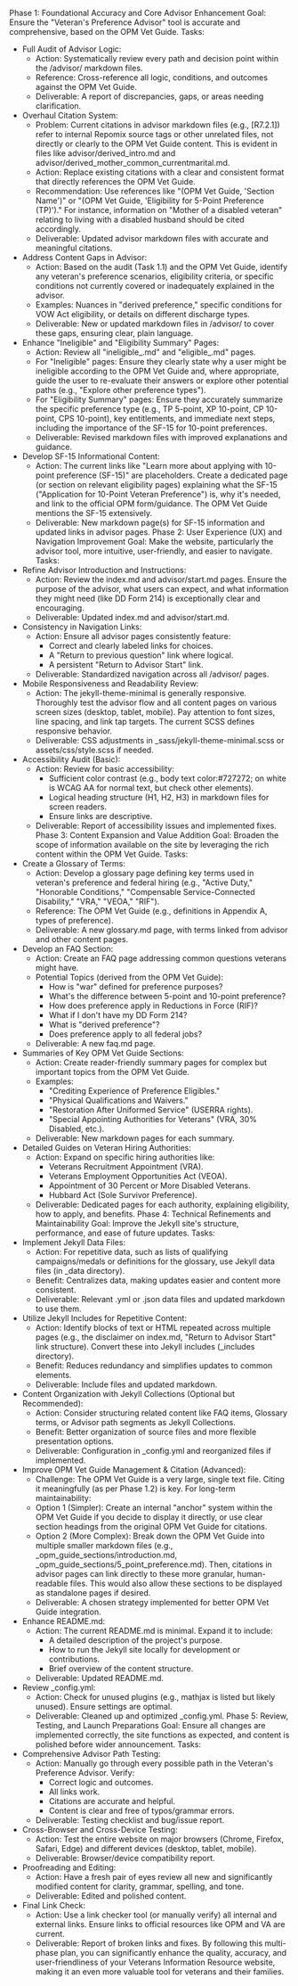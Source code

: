 Phase 1: Foundational Accuracy and Core Advisor Enhancement
Goal: Ensure the "Veteran's Preference Advisor" tool is accurate and comprehensive, based on the OPM Vet Guide.
Tasks:
 * Full Audit of Advisor Logic:
   * Action: Systematically review every path and decision point within the /advisor/ markdown files.
   * Reference: Cross-reference all logic, conditions, and outcomes against the OPM Vet Guide.
   * Deliverable: A report of discrepancies, gaps, or areas needing clarification.
 * Overhaul Citation System:
   * Problem: Current citations in advisor markdown files (e.g., [R7.2.1]) refer to internal Repomix source tags or other unrelated files, not directly or clearly to the OPM Vet Guide content. This is evident in files like advisor/derived_intro.md and advisor/derived_mother_common_currentmarital.md.
   * Action: Replace existing citations with a clear and consistent format that directly references the OPM Vet Guide.
   * Recommendation: Use references like "(OPM Vet Guide, 'Section Name')" or "(OPM Vet Guide, 'Eligibility for 5-Point Preference (TP)')." For instance, information on "Mother of a disabled veteran" relating to living with a disabled husband should be cited accordingly.
   * Deliverable: Updated advisor markdown files with accurate and meaningful citations.
 * Address Content Gaps in Advisor:
   * Action: Based on the audit (Task 1.1) and the OPM Vet Guide, identify any veteran's preference scenarios, eligibility criteria, or specific conditions not currently covered or inadequately explained in the advisor.
   * Examples: Nuances in "derived preference," specific conditions for VOW Act eligibility, or details on different discharge types.
   * Deliverable: New or updated markdown files in /advisor/ to cover these gaps, ensuring clear, plain language.
 * Enhance "Ineligible" and "Eligibility Summary" Pages:
   * Action: Review all "ineligible_.md" and "eligible_.md" pages.
   * For "Ineligible" pages: Ensure they clearly state why a user might be ineligible according to the OPM Vet Guide and, where appropriate, guide the user to re-evaluate their answers or explore other potential paths (e.g., "Explore other preference types").
   * For "Eligibility Summary" pages: Ensure they accurately summarize the specific preference type (e.g., TP 5-point, XP 10-point, CP 10-point, CPS 10-point), key entitlements, and immediate next steps, including the importance of the SF-15 for 10-point preferences.
   * Deliverable: Revised markdown files with improved explanations and guidance.
 * Develop SF-15 Informational Content:
   * Action: The current links like "Learn more about applying with 10-point preference (SF-15)" are placeholders. Create a dedicated page (or section on relevant eligibility pages) explaining what the SF-15 ("Application for 10-Point Veteran Preference") is, why it's needed, and link to the official OPM form/guidance. The OPM Vet Guide mentions the SF-15 extensively.
   * Deliverable: New markdown page(s) for SF-15 information and updated links in advisor pages.
Phase 2: User Experience (UX) and Navigation Improvement
Goal: Make the website, particularly the advisor tool, more intuitive, user-friendly, and easier to navigate.
Tasks:
 * Refine Advisor Introduction and Instructions:
   * Action: Review the index.md and advisor/start.md pages. Ensure the purpose of the advisor, what users can expect, and what information they might need (like DD Form 214) is exceptionally clear and encouraging.
   * Deliverable: Updated index.md and advisor/start.md.
 * Consistency in Navigation Links:
   * Action: Ensure all advisor pages consistently feature:
     * Correct and clearly labeled links for choices.
     * A "Return to previous question" link where logical.
     * A persistent "Return to Advisor Start" link.
   * Deliverable: Standardized navigation across all /advisor/ pages.
 * Mobile Responsiveness and Readability Review:
   * Action: The jekyll-theme-minimal is generally responsive. Thoroughly test the advisor flow and all content pages on various screen sizes (desktop, tablet, mobile). Pay attention to font sizes, line spacing, and link tap targets. The current SCSS defines responsive behavior.
   * Deliverable: CSS adjustments in _sass/jekyll-theme-minimal.scss or assets/css/style.scss if needed.
 * Accessibility Audit (Basic):
   * Action: Review for basic accessibility:
     * Sufficient color contrast (e.g., body text color:#727272; on white is WCAG AA for normal text, but check other elements).
     * Logical heading structure (H1, H2, H3) in markdown files for screen readers.
     * Ensure links are descriptive.
   * Deliverable: Report of accessibility issues and implemented fixes.
Phase 3: Content Expansion and Value Addition
Goal: Broaden the scope of information available on the site by leveraging the rich content within the OPM Vet Guide.
Tasks:
 * Create a Glossary of Terms:
   * Action: Develop a glossary page defining key terms used in veteran's preference and federal hiring (e.g., "Active Duty," "Honorable Conditions," "Compensable Service-Connected Disability," "VRA," "VEOA," "RIF").
   * Reference: The OPM Vet Guide (e.g., definitions in Appendix A, types of preference).
   * Deliverable: A new glossary.md page, with terms linked from advisor and other content pages.
 * Develop an FAQ Section:
   * Action: Create an FAQ page addressing common questions veterans might have.
   * Potential Topics (derived from the OPM Vet Guide):
     * How is "war" defined for preference purposes?
     * What's the difference between 5-point and 10-point preference?
     * How does preference apply in Reductions in Force (RIF)?
     * What if I don't have my DD Form 214?
     * What is "derived preference"?
     * Does preference apply to all federal jobs?
   * Deliverable: A new faq.md page.
 * Summaries of Key OPM Vet Guide Sections:
   * Action: Create reader-friendly summary pages for complex but important topics from the OPM Vet Guide.
   * Examples:
     * "Crediting Experience of Preference Eligibles."
     * "Physical Qualifications and Waivers."
     * "Restoration After Uniformed Service" (USERRA rights).
     * "Special Appointing Authorities for Veterans" (VRA, 30% Disabled, etc.).
   * Deliverable: New markdown pages for each summary.
 * Detailed Guides on Veteran Hiring Authorities:
   * Action: Expand on specific hiring authorities like:
     * Veterans Recruitment Appointment (VRA).
     * Veterans Employment Opportunities Act (VEOA).
     * Appointment of 30 Percent or More Disabled Veterans.
     * Hubbard Act (Sole Survivor Preference).
   * Deliverable: Dedicated pages for each authority, explaining eligibility, how to apply, and benefits.
Phase 4: Technical Refinements and Maintainability
Goal: Improve the Jekyll site's structure, performance, and ease of future updates.
Tasks:
 * Implement Jekyll Data Files:
   * Action: For repetitive data, such as lists of qualifying campaigns/medals or definitions for the glossary, use Jekyll data files (in _data directory).
   * Benefit: Centralizes data, making updates easier and content more consistent.
   * Deliverable: Relevant .yml or .json data files and updated markdown to use them.
 * Utilize Jekyll Includes for Repetitive Content:
   * Action: Identify blocks of text or HTML repeated across multiple pages (e.g., the disclaimer on index.md, "Return to Advisor Start" link structure). Convert these into Jekyll includes (_includes directory).
   * Benefit: Reduces redundancy and simplifies updates to common elements.
   * Deliverable: Include files and updated markdown.
 * Content Organization with Jekyll Collections (Optional but Recommended):
   * Action: Consider structuring related content like FAQ items, Glossary terms, or Advisor path segments as Jekyll Collections.
   * Benefit: Better organization of source files and more flexible presentation options.
   * Deliverable: Configuration in _config.yml and reorganized files if implemented.
 * Improve OPM Vet Guide Management & Citation (Advanced):
   * Challenge: The OPM Vet Guide is a very large, single text file. Citing it meaningfully (as per Phase 1.2) is key. For long-term maintainability:
   * Option 1 (Simpler): Create an internal "anchor" system within the OPM Vet Guide if you decide to display it directly, or use clear section headings from the original OPM Vet Guide for citations.
   * Option 2 (More Complex): Break down the OPM Vet Guide into multiple smaller markdown files (e.g., _opm_guide_sections/introduction.md, _opm_guide_sections/5_point_preference.md). Then, citations in advisor pages can link directly to these more granular, human-readable files. This would also allow these sections to be displayed as standalone pages if desired.
   * Deliverable: A chosen strategy implemented for better OPM Vet Guide integration.
 * Enhance README.md:
   * Action: The current README.md is minimal. Expand it to include:
     * A detailed description of the project's purpose.
     * How to run the Jekyll site locally for development or contributions.
     * Brief overview of the content structure.
   * Deliverable: Updated README.md.
 * Review _config.yml:
   * Action: Check for unused plugins (e.g., mathjax is listed but likely unused). Ensure settings are optimal.
   * Deliverable: Cleaned up and optimized _config.yml.
Phase 5: Review, Testing, and Launch Preparations
Goal: Ensure all changes are implemented correctly, the site functions as expected, and content is polished before wider announcement.
Tasks:
 * Comprehensive Advisor Path Testing:
   * Action: Manually go through every possible path in the Veteran's Preference Advisor. Verify:
     * Correct logic and outcomes.
     * All links work.
     * Citations are accurate and helpful.
     * Content is clear and free of typos/grammar errors.
   * Deliverable: Testing checklist and bug/issue report.
 * Cross-Browser and Cross-Device Testing:
   * Action: Test the entire website on major browsers (Chrome, Firefox, Safari, Edge) and different devices (desktop, tablet, mobile).
   * Deliverable: Browser/device compatibility report.
 * Proofreading and Editing:
   * Action: Have a fresh pair of eyes review all new and significantly modified content for clarity, grammar, spelling, and tone.
   * Deliverable: Edited and polished content.
 * Final Link Check:
   * Action: Use a link checker tool (or manually verify) all internal and external links. Ensure links to official resources like OPM and VA are current.
   * Deliverable: Report of broken links and fixes.
By following this multi-phase plan, you can significantly enhance the quality, accuracy, and user-friendliness of your Veterans Information Resource website, making it an even more valuable tool for veterans and their families.
